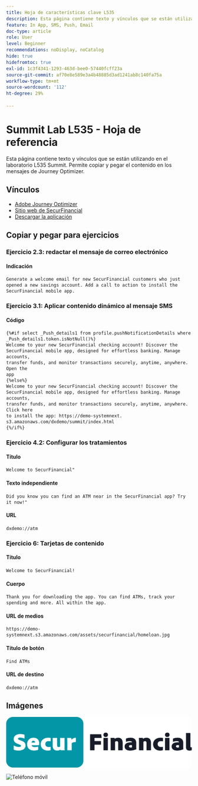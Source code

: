 ```yaml
---
title: Hoja de características clave L535
description: Esta página contiene texto y vínculos que se están utilizando en el laboratorio L535 Summit.
feature: In App, SMS, Push, Email
doc-type: article
role: User
level: Beginner
recommendations: noDisplay, noCatalog
hide: true
hidefromtoc: true
exl-id: 1c3f4341-1293-463d-bee0-57440fcff23a
source-git-commit: af70e8e589e3a4b48885d3ad1241ab8c140fa75a
workflow-type: tm+mt
source-wordcount: '112'
ht-degree: 29%

---
```


# Summit Lab L535 - Hoja de referencia

Esta página contiene texto y vínculos que se están utilizando en el laboratorio L535 Summit. Permite copiar y pegar el contenido en los mensajes de Journey Optimizer.

## Vínculos

* [Adobe Journey Optimizer](https://experience.adobe.com/#/@techmarketingdemos/sname:ajo-summit-lab/journey-optimizer/journeys)
* [Sitio web de SecurFinancial](https://dsn.adobe.com/web/hausmann-FTTN?token=eyJhbGciOiJIUzI1NiIsInR5cCI6IkpXVCJ9.eyJpZCI6ImFub255bW91cyIsImVtYWlsIjoiYW5vbnltb3VzQGFkb2JlLmNvbSIsIm5hbWUiOiJBbm9ueW1vdXMiLCJpc1N1cGVyVXNlciI6ZmFsc2UsImlzc3VlciI6ImhhdXNtYW5uIiwicHJvamVjdHMiOnsiaGF1c21hbm4tRlRUTiI6InZpZXcifSwiaWF0IjoxNzQwNzU2NTYxLCJleHAiOjE3NDMzNDg1NjF9.ryOTsqDH9B33436RlIo4AHFxx8aGjNEMqv9FAxLZb9U)
* [Descargar la aplicación](https://demo-system-next.s3.amazonaws.com/dxdemo/summit/index.html)

## Copiar y pegar para ejercicios

### Ejercicio 2.3: redactar el mensaje de correo electrónico

#### Indicación

```
Generate a welcome email for new SecurFinancial customers who just opened a new savings account. Add a call to action to install the SecurFinancial mobile app.
```

### Ejercicio 3.1: Aplicar contenido dinámico al mensaje SMS

#### Código

```
{%#if select _Push_details1 from profile.pushNotificationDetails where
_Push_details1.token.isNotNull()%}
Welcome to your new SecurFinancial checking account! Discover the
SecurFinancial mobile app, designed for effortless banking. Manage accounts,
transfer funds, and monitor transactions securely, anytime, anywhere. Open the
app
{%else%}
Welcome to your new SecurFinancial checking account! Discover the
SecurFinancial mobile app, designed for effortless banking. Manage accounts,
transfer funds, and monitor transactions securely, anytime, anywhere. Click here
to install the app: https://demo-systemnext.
s3.amazonaws.com/dxdemo/summit/index.html
{%/if%} 
```

### Ejercicio 4.2: Configurar los tratamientos

#### Título

```
Welcome to SecurFinancial"
```

#### Texto independiente

```
Did you know you can find an ATM near in the SecurFinancial app? Try it now!"
```

#### URL

```
dxdemo://atm
```

### Ejercicio 6: Tarjetas de contenido

#### Título

```
Welcome to SecurFinancial!
```

#### Cuerpo

```
Thank you for downloading the app. You can find ATMs, track your spending and more. All within the app.
```

#### URL de medios

```
https://demo-systemnext.s3.amazonaws.com/assets/securfinancial/homeloan.jpg
```

#### Título de botón

```
Find ATMs
```

#### URL de destino

```
dxdemo://atm
```

## Imágenes

![Logotipo de SecureFinancial](/help/summit-lab-assets/assets/SecureFinancial-logo.png)


![Teléfono móvil](/help/summit-lab-assets/assets/online-banking-app-01.png)



